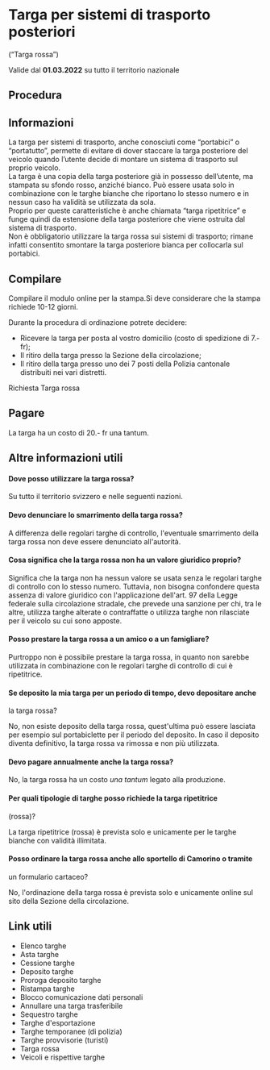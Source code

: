 # Targa per sistemi di trasporto posteriori  
(“Targa rossa”)

Valide dal **01.03.2022** su tutto il territorio nazionale

## Procedura

##  Informazioni

La targa per sistemi di trasporto, anche conosciuti come “portabici” o
“portatutto”, permette di evitare di dover staccare la targa posteriore del
veicolo quando l’utente decide di montare un sistema di trasporto sul proprio
veicolo.  
La targa è una copia della targa posteriore già in possesso dell’utente, ma
stampata su sfondo rosso, anziché bianco. Può essere usata solo in
combinazione con le targhe bianche che riportano lo stesso numero e in nessun
caso ha validità se utilizzata da sola.  
Proprio per queste caratteristiche è anche chiamata “targa ripetitrice” e
funge quindi da estensione della targa posteriore che viene ostruita dal
sistema di trasporto.  
Non è obbligatorio utilizzare la targa rossa sui sistemi di trasporto; rimane
infatti consentito smontare la targa posteriore bianca per collocarla sul
portabici.

##  Compilare

Compilare il modulo online per la stampa.Si deve considerare che la stampa
richiede 10-12 giorni.

Durante la procedura di ordinazione potrete decidere:

  * Ricevere la targa per posta al vostro domicilio (costo di spedizione di 7.- fr);
  * Il ritiro della targa presso la Sezione della circolazione;
  * Il ritiro della targa presso uno dei 7 posti della Polizia cantonale distribuiti nei vari distretti.

Richiesta Targa rossa

##  Pagare

La targa ha un costo di 20.- fr una tantum.

##  Altre informazioni utili

####  Dove posso utilizzare la targa rossa?

Su tutto il territorio svizzero e nelle seguenti nazioni.

####  Devo denunciare lo smarrimento della targa rossa?

A differenza delle regolari targhe di controllo, l'eventuale smarrimento della
targa rossa non deve essere denunciato all'autorità.

####  Cosa significa che la targa rossa non ha un valore giuridico proprio?

Significa che la targa non ha nessun valore se usata senza le regolari targhe
di controllo con lo stesso numero. Tuttavia, non bisogna confondere questa
assenza di valore giuridico con l'applicazione dell'art. 97 della Legge
federale sulla circolazione stradale, che prevede una sanzione per chi, tra le
altre, utilizza targhe alterate o contraffatte o utilizza targhe non
rilasciate per il veicolo su cui sono apposte.

####  Posso prestare la targa rossa a un amico o a un famigliare?

Purtroppo non è possibile prestare la targa rossa, in quanto non sarebbe
utilizzata in combinazione con le regolari targhe di controllo di cui è
ripetitrice.

####  Se deposito la mia targa per un periodo di tempo, devo depositare anche
la targa rossa?

No, non esiste deposito della targa rossa, quest'ultima può essere lasciata
per esempio sul portabiclette per il periodo del deposito. In caso il deposito
diventa definitivo, la targa rossa va rimossa e non più utilizzata.

####  Devo pagare annualmente anche la targa rossa?

No, la targa rossa ha un costo _una tantum_ legato alla produzione.

####  Per quali tipologie di targhe posso richiede la targa ripetitrice
(rossa)?

La targa ripetitrice (rossa) è prevista solo e unicamente per le targhe
bianche con validità illimitata.

####  Posso ordinare la targa rossa anche allo sportello di Camorino o tramite
un formulario cartaceo?

No, l'ordinazione della targa rossa è prevista solo e unicamente online sul
sito della Sezione della circolazione.

## Link utili

  * Elenco targhe
  * Asta targhe
  * Cessione targhe
  * Deposito targhe
  * Proroga deposito targhe
  * Ristampa targhe
  * Blocco comunicazione dati personali
  * Annullare una targa trasferibile
  * Sequestro targhe
  * Targhe d'esportazione 
  * Targhe temporanee (di polizia) 
  * Targhe provvisorie (turisti) 
  * Targa rossa 
  * Veicoli e rispettive targhe

